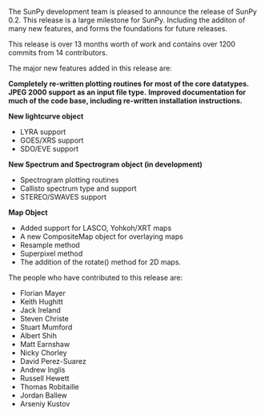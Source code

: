 The SunPy development team is pleased to announce the release of SunPy 0.2.
This release is a large milestone for SunPy. Including the additon of many new features, and forms the foundations for future releases.

This release is over 13 months worth of work and contains over 1200 commits from 14 contributors.

The major new features added in this release are:

**Completely re-written plotting routines for most of the core datatypes.**
**JPEG 2000 support as an input file type.**
**Improved documentation for much of the code base, including re-written installation instructions.**

**New lightcurve object**
* LYRA support
* GOES/XRS support
* SDO/EVE support

**New Spectrum and Spectrogram object (in development)**
* Spectrogram plotting routines
* Callisto spectrum type and support
* STEREO/SWAVES support

**Map Object**
* Added support for LASCO, Yohkoh/XRT maps
* A new CompositeMap object for overlaying maps
* Resample method
* Superpixel method
* The addition of the rotate() method for 2D maps.

The people who have contributed to this release are:

* Florian Mayer
* Keith Hughitt
* Jack Ireland
* Steven Christe
* Stuart Mumford
* Albert Shih
* Matt Earnshaw
* Nicky Chorley
* David Perez-Suarez
* Andrew Inglis
* Russell Hewett
* Thomas Robitaille
* Jordan Ballew
* Arseniy Kustov